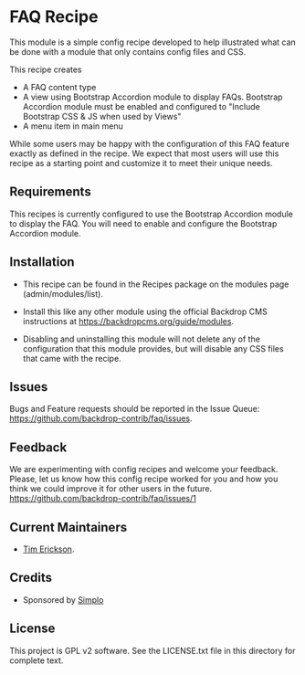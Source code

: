 FAQ Recipe
======================

This module is a simple config recipe developed to help illustrated what can
be done with a module that only contains config files and CSS. 

This recipe creates

 - A FAQ content type
 - A view using Bootstrap Accordion module to display FAQs. 
   Bootstrap Accordion module must be enabled and configured to 
   "Include Bootstrap CSS & JS when used by Views"
 - A menu item in main menu

 While some users may be happy with the configuration of this FAQ feature 
 exactly as defined in the recipe. We expect that most users will use 
 this recipe as a starting point and customize it to meet their unique needs. 


Requirements
------------

This recipes is currently configured to use the Bootstrap Accordion module 
to display the FAQ. You will need to enable and configure the Bootstrap 
Accordion module. 

Installation
------------

- This recipe can be found in the Recipes package on the modules 
  page (admin/modules/list).

- Install this like any other module using the official Backdrop CMS 
  instructions at https://backdropcms.org/guide/modules.

- Disabling and uninstalling this module will not delete any of the 
  configuration that this module provides, but will disable any CSS
  files that came with the recipe. 


Issues
------

Bugs and Feature requests should be reported in the Issue Queue:
https://github.com/backdrop-contrib/faq/issues.

Feedback
--------

We are experimenting with config recipes and welcome your feedback. Please,
let us know how this config recipe worked for you and how you think we 
could improve it for other users in the future. 
https://github.com/backdrop-contrib/faq/issues/1

Current Maintainers
-------------------

- [Tim Erickson](https://github.com/stpaultim).

Credits
-------

- Sponsored by [Simplo](https://www.simplo.site)

License
-------

This project is GPL v2 software. 
See the LICENSE.txt file in this directory for complete text.


